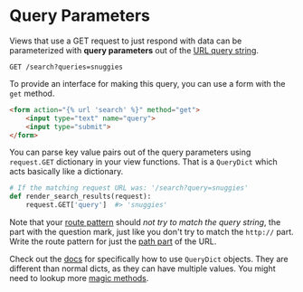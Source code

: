 # Query Parameters

Views that use a GET request to just respond with data can be parameterized with **query parameters** out of the [URL query string](/notes/urls-query-strings.md).

```
GET /search?queries=snuggies
```

To provide an interface for making this query, you can use a form with the `get` method.

```html
<form action="{% url 'search' %}" method="get">
    <input type="text" name="query">
    <input type="submit">
</form>
```

You can parse key value pairs out of the query parameters using `request.GET` dictionary in your view functions.
That is a `QueryDict` which acts basically like a dictionary.

```py
# If the matching request URL was: '/search?query=snuggies'
def render_search_results(request):
    request.GET['query']  #> 'snuggies'
```

Note that your [route pattern](/notes/django-routes.md) should _not try to match the query string_, the part with the question mark, just like you don't try to match the `http://` part.
Write the route pattern for just the [path part](/notes/urls-paths.md) of the URL.

Check out the [docs](https://docs.djangoproject.com/en/1.9/ref/request-response/#querydict-objects) for specifically how to use `QueryDict` objects.
They are different than normal dicts, as they can have multiple values.
You might need to lookup more [magic methods](http://rafekettler.com/magicmethods.html).
